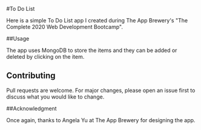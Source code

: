 #To Do List

Here is a simple To Do List app I created during The App Brewery's "The Complete 2020 Web Development Bootcamp".

##Usage

The app uses MongoDB to store the items and they can be added or deleted by clicking on the item.

## Contributing

Pull requests are welcome. For major changes, please open an issue first to discuss what you would like to change.

##Acknowledgment

Once again, thanks to Angela Yu at The App Brewery for designing the app.
